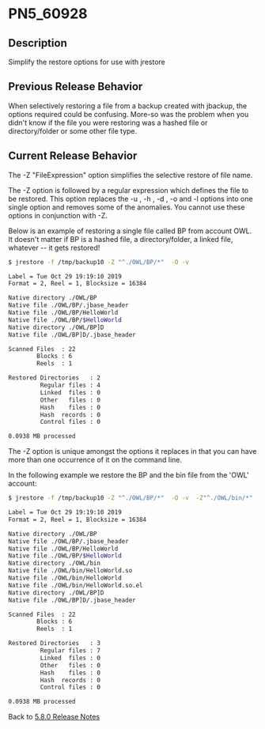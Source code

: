 # PN5_60928

<PageHeader />

## Description

Simplify the restore options for use with jrestore

## Previous Release Behavior

When selectively restoring a file from a backup created with jbackup, the options required could be confusing. More-so was the problem when you didn't know if the file you were restoring was a hashed file or directory/folder or some other file type.

## Current Release Behavior

The -Z "FileExpression" option simplifies the selective restore of file name.

The -Z option is followed by a regular expression which defines the file to be restored. This option replaces the -u , -h , -d , -o and -l options into one single option and removes some of the anomalies. You cannot use these options in conjunction with -Z.

Below is an example of restoring a single file called BP from account OWL. It doesn't matter if BP is a hashed file, a directory/folder, a linked file, whatever -- it gets restored!

```bash
$ jrestore -f /tmp/backup10 -Z "^./OWL/BP/*"  -O -v 

Label = Tue Oct 29 19:19:10 2019
Format = 2, Reel = 1, Blocksize = 16384

Native directory ./OWL/BP
Native file ./OWL/BP/.jbase_header
Native file ./OWL/BP/HelloWorld
Native file ./OWL/BP/$HelloWorld
Native directory ./OWL/BP]D
Native file ./OWL/BP]D/.jbase_header

Scanned Files  : 22
        Blocks : 6
        Reels  : 1

Restored Directories   : 2
         Regular files : 4
         Linked  files : 0
         Other   files : 0
         Hash    files : 0
         Hash  records : 0
         Control files : 0

0.0938 MB processed
```

The -Z option is unique amongst the options it replaces in that you can have more than one occurrence of it on the command line.  

In the following example we restore the BP and the bin file from the 'OWL' account:

```bash
$ jrestore -f /tmp/backup10 -Z "^./OWL/BP/*"  -O -v  -Z"^./OWL/bin/*"

Label = Tue Oct 29 19:19:10 2019
Format = 2, Reel = 1, Blocksize = 16384

Native directory ./OWL/BP
Native file ./OWL/BP/.jbase_header
Native file ./OWL/BP/HelloWorld
Native file ./OWL/BP/$HelloWorld
Native directory ./OWL/bin
Native file ./OWL/bin/HelloWorld.so
Native file ./OWL/bin/HelloWorld
Native file ./OWL/bin/HelloWorld.so.el
Native directory ./OWL/BP]D
Native file ./OWL/BP]D/.jbase_header

Scanned Files  : 22
        Blocks : 6
        Reels  : 1

Restored Directories   : 3
         Regular files : 7
         Linked  files : 0
         Other   files : 0
         Hash    files : 0
         Hash  records : 0
         Control files : 0

0.0938 MB processed
```

Back to [5.8.0 Release Notes](./../README.md)

<PageFooter />
